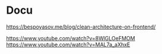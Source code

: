 # Docu

<https://bespoyasov.me/blog/clean-architecture-on-frontend/>

<https://www.youtube.com/watch?v=8WlGLOeFMOM>
<https://www.youtube.com/watch?v=MAL7a_aXhxE>
